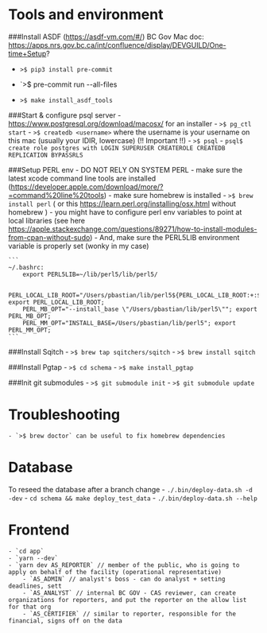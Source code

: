 Tools and environment
=====================

###Install ASDF (https://asdf-vm.com/#/)
BC Gov Mac doc: https://apps.nrs.gov.bc.ca/int/confluence/display/DEVGUILD/One-time+Setup?

- `>$ pip3 install pre-commit`
- `>$ pre-commit run --all-files

- `>$ make install_asdf_tools`

###Start & configure psql server
    - https://www.postgresql.org/download/macosx/ for an installer
    - `>$ pg_ctl start`
    - `>$ createdb <username>` where the username is your username on this mac (usually your IDIR, lowercase) (!! Important !!)
    - `>$ psql`
        - `psql$ create role postgres with LOGIN SUPERUSER CREATEROLE CREATEDB REPLICATION BYPASSRLS`

###Setup PERL env - DO NOT RELY ON SYSTEM PERL
    - make sure the latest xcode command line tools are installed (https://developer.apple.com/download/more/?=command%20line%20tools)
    - make sure homebrew is installed
    - `>$ brew install perl` ( or this https://learn.perl.org/installing/osx.html without homebrew )
    - you might have to configure perl env variables to point at local libraries (see here https://apple.stackexchange.com/questions/89271/how-to-install-modules-from-cpan-without-sudo)
    - And, make sure the PERL5LIB environment variable is properly set (wonky in my case)

    ```
    ~/.bashrc:
        export PERL5LIB=~/lib/perl5/lib/perl5/

        PERL_LOCAL_LIB_ROOT="/Users/pbastian/lib/perl5${PERL_LOCAL_LIB_ROOT:+:${PERL_LOCAL_LIB_ROOT}}"; export PERL_LOCAL_LIB_ROOT;
        PERL_MB_OPT="--install_base \"/Users/pbastian/lib/perl5\""; export PERL_MB_OPT;
        PERL_MM_OPT="INSTALL_BASE=/Users/pbastian/lib/perl5"; export PERL_MM_OPT;
    ```

###Install Sqitch
    - `>$ brew tap sqitchers/sqitch`
    - `>$ brew install sqitch`

###Install Pgtap
    - `>$ cd schema`
    - `>$ make install_pgtap`

###Init git submodules
    - `>$ git submodule init`
    - `>$ git submodule update`


Troubleshooting
===============
    - `>$ brew doctor` can be useful to fix homebrew dependencies


Database
========
To reseed the database after a branch change
    - `./.bin/deploy-data.sh -d -dev`
    - `cd schema && make deploy_test_data`
    - `./.bin/deploy-data.sh --help`


Frontend
========
    - `cd app`
    - `yarn --dev`
    - `yarn dev AS_REPORTER` // member of the public, who is going to apply on behalf of the facility (operational representative)
        - `AS_ADMIN` // analyst's boss - can do analyst + setting deadlines, sett
        - `AS_ANALYST` // internal BC GOV - CAS reviewer, can create organizations for reporters, and put the reporter on the allow list for that org
        - `AS_CERTIFIER` // similar to reporter, responsible for the financial, signs off on the data


